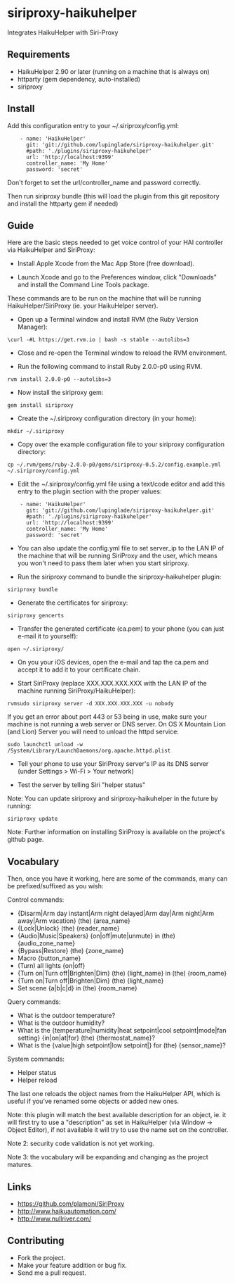 # siriproxy-haikuhelper

Integrates HaikuHelper with Siri-Proxy

## Requirements

* HaikuHelper 2.90 or later (running on a machine that is always on)
* httparty (gem dependency, auto-installed)
* siriproxy

## Install

Add this configuration entry to your ~/.siriproxy/config.yml:

```
    - name: 'HaikuHelper'
      git: 'git://github.com/lupinglade/siriproxy-haikuhelper.git'
      #path: './plugins/siriproxy-haikuhelper'
      url: 'http://localhost:9399'
      controller_name: 'My Home'
      password: 'secret'
```

Don't forget to set the url/controller_name and password correctly.

Then run siriproxy bundle (this will load the plugin from this git repository and install the httparty gem if needed)

## Guide

Here are the basic steps needed to get voice control of your HAI controller via HaikuHelper and SiriProxy:

* Install Apple Xcode from the Mac App Store (free download).

* Launch Xcode and go to the Preferences window, click "Downloads" and install the Command Line Tools package.

These commands are to be run on the machine that will be running HaikuHelper/SiriProxy (ie. your HaikuHelper server).

* Open up a Terminal window and install RVM (the Ruby Version Manager):

```
\curl -#L https://get.rvm.io | bash -s stable --autolibs=3
```

* Close and re-open the Terminal window to reload the RVM environment.

* Run the following command to install Ruby 2.0.0-p0 using RVM.

```
rvm install 2.0.0-p0 --autolibs=3

```

* Now install the siriproxy gem:

```
gem install siriproxy
```

* Create the ~/.siriproxy configuration directory (in your home):

```
mkdir ~/.siriproxy
```

* Copy over the example configuration file to your siriproxy configuration directory:

```
cp ~/.rvm/gems/ruby-2.0.0-p0/gems/siriproxy-0.5.2/config.example.yml ~/.siriproxy/config.yml
```

* Edit the ~/.siriproxy/config.yml file using a text/code editor and add this entry to the plugin section with the proper values:

```
    - name: 'HaikuHelper'
      git: 'git://github.com/lupinglade/siriproxy-haikuhelper.git'
      #path: './plugins/siriproxy-haikuhelper'
      url: 'http://localhost:9399'
      controller_name: 'My Home'
      password: 'secret'
```

* You can also update the config.yml file to set server_ip to the LAN IP of the machine that will be running SiriProxy and the user, which means you won't need to pass them later when you start siriproxy.

* Run the siriproxy command to bundle the siriproxy-haikuhelper plugin:

```
siriproxy bundle
```

* Generate the certificates for siriproxy:

```
siriproxy gencerts
```

* Transfer the generated certificate (ca.pem) to your phone (you can just e-mail it to yourself):

```
open ~/.siriproxy/
```

* On you your iOS devices, open the e-mail and tap the ca.pem and accept it to add it to your certificate chain.

* Start SiriProxy (replace XXX.XXX.XXX.XXX with the LAN IP of the machine running SiriProxy/HaikuHelper):

```
rvmsudo siriproxy server -d XXX.XXX.XXX.XXX -u nobody
```

If you get an error about port 443 or 53 being in use, make sure your machine is not running a web server or DNS server. On OS X Mountain Lion (and Lion) Server you will need to unload the httpd service:

```
sudo launchctl unload -w /System/Library/LaunchDaemons/org.apache.httpd.plist
```

* Tell your phone to use your SiriProxy server's IP as its DNS server (under Settings > Wi-Fi > Your network)

* Test the server by telling Siri "helper status"

Note: You can update siriproxy and siriproxy-haikuhelper in the future by running:

```
siriproxy update
```

Note: Further information on installing SiriProxy is available on the project's github page. 

## Vocabulary

Then, once you have it working, here are some of the commands, many can be prefixed/suffixed as you wish:

Control commands:

* {Disarm|Arm day instant|Arm night delayed|Arm day|Arm night|Arm away|Arm vacation} (the) {area_name}
* {Lock|Unlock} (the) {reader_name}
* {Audio|Music|Speakers} {on|off|mute|unmute} in (the) {audio_zone_name}
* {Bypass|Restore} (the) {zone_name}
* Macro {button_name}
* (Turn) all lights {on|off}
* {Turn on|Turn off|Brighten|Dim} (the) {light_name} in (the) {room_name}
* {Turn on|Turn off|Brighten|Dim} (the) {light_name}
* Set scene {a|b|c|d} in (the) {room_name}

Query commands:

* What is the outdoor temperature?
* What is the outdoor humidity?
* What is the {temperature|humidity|heat setpoint|cool setpoint|mode|fan setting} {in|on|at|for} (the) {thermostat_name}?
* What is the {value|high setpoint|low setpoint|} for (the) {sensor_name}?

System commands:

* Helper status
* Helper reload

The last one reloads the object names from the HaikuHelper API, which is useful if you've renamed some objects or added new ones.

Note: this plugin will match the best available description for an object, ie. it will first try to use a "description" as set in HaikuHelper (via Window -> Object Editor), if not available it will try to use the name set on the controller.

Note 2: security code validation is not yet working.

Note 3: the vocabulary will be expanding and changing as the project matures.

## Links

* https://github.com/plamoni/SiriProxy
* http://www.haikuautomation.com/
* http://www.nullriver.com/

## Contributing

* Fork the project.
* Make your feature addition or bug fix.
* Send me a pull request.
